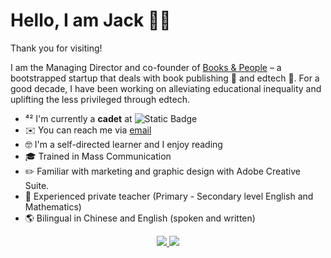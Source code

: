 <H1>Hello, I am Jack 👋🏼 </h1> 
<p></p>Thank you for visiting!</p>
<p>I am the Managing Director and co-founder of <a href="www.booksandpeople.com.sg">Books & People</a>
 – a bootstrapped startup that deals with book publishing 📒 and edtech 📱. For a good decade, I have been working on alleviating educational inequality and uplifting the less privileged through edtech.</p>
 <ul>
  <li>⁴² I'm currently a <strong>cadet</strong> at <img alt="Static Badge" src="https://img.shields.io/badge/Singapore%20_-SUTD-gray?logo=42&logoColor=white&labelColor=black">

</li>
  <li>✉️ You can reach me via <a href = "mailto: jack.sng@booksandpeople.com.sg">email</a></li>
  <li>🤓 I'm a self-directed learner and I enjoy reading</li>
  <li>🎓 Trained in Mass Communication</li>
  <li>✏️ Familiar with marketing and graphic design with Adobe Creative Suite.</li>
  <li>📖 Experienced private teacher (Primary - Secondary level English and Mathematics)</li>
  <li>🌎 Bilingual in Chinese and English (spoken and written)</li>
</ul>
<a href="https://www.linkedin.com/in/jack-sng/">
<p align="center" dir="auto">
  <a href="https://www.linkedin.com/in/jack-sng/" rel="nofollow">
    <img src="https://camo.githubusercontent.com/a493f6833f99fb3c85788d6d9305e6b7a42b838e5ee5d138fd9a8214a7e77472/68747470733a2f2f696d672e736869656c64732e696f2f62616467652f6c696e6b6564696e2d2532333030373742352e7376673f267374796c653d666f722d7468652d6261646765266c6f676f3d6c696e6b6564696e266c6f676f436f6c6f723d7768697465" data-canonical-src="https://img.shields.io/badge/linkedin-%230077B5.svg?&amp;style=for-the-badge&amp;logo=linkedin&amp;logoColor=white" style="max-width: 100%;">
  </a>  
  <a href="https://instagram.com/hijacktheplane" rel="nofollow">
    <img src="https://camo.githubusercontent.com/5c3f3164b340475c38f1ec3d8c6d0c6e8656fbccac25d06cfb86477079b88638/68747470733a2f2f696d672e736869656c64732e696f2f62616467652f696e7374616772616d2d2532334534343035462e7376673f267374796c653d666f722d7468652d6261646765266c6f676f3d696e7374616772616d266c6f676f436f6c6f723d7768697465" data-canonical-src="https://img.shields.io/badge/instagram-%23E4405F.svg?&amp;style=for-the-badge&amp;logo=instagram&amp;logoColor=white" style="max-width: 100%;">        
  </a>  
</p>
